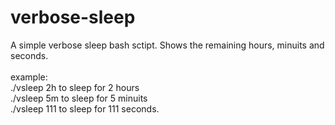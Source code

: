# verbose-sleep
A simple verbose sleep bash sctipt. Shows the remaining hours, minuits and seconds.<br><br>
example:<br>
./vsleep 2h to sleep for 2 hours<br>
./vsleep 5m to sleep for 5 minuits<br>
./vsleep 111 to sleep for 111 seconds.<br>
